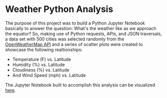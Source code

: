 # Weather Python Analysis
The purpose of this project was to build a Python Jupyter Notebook basically to answer the question: What's the weather like as we approach the equator?
So, making use of Python requests, APIs, and JSON traversals, a data set with 500 cities was selected randomly from the 
<a href="https://openweathermap.org/api" target="_blank">OpenWeatherMap API</a> and a series of scatter plots were created to showcase the following realtionships:
- Temperature (F) vs. Latitude<br>
- Humidity (%) vs. Latitude<br>
- Cloudiness (%) vs. Latitude<br>
- And Wind Speed (mph) vs. Latitude


The Jupyter Notebook built to accomplish this analysis can be visualized <a href="https://pamcuellas.github.io/assets/images/weather-python-analysis.pdf" target="_blank">here</a>.

